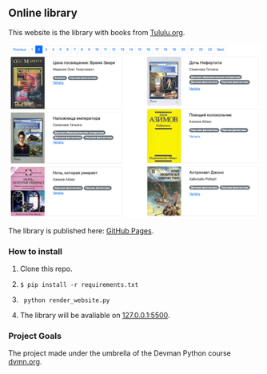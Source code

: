 ## Online library

This website is the library with books from [Tululu.org](http://tululu.org/l55/).

![Page 1](assets/screenshot.png)

The library is published here: [GitHub Pages](https://ivankmk.github.io/dvmn_frontend_lesson_5_online_lib/pages/index1.html).

### How to install

1. Clone this repo.
2. 
    ```
    $ pip install -r requirements.txt
    ```
3. ```
    python render_website.py
    ```
3. The library will be avaliable on [127.0.0.1:5500](http://127.0.0.1:5500/pages/index1.html).


### Project Goals

The project made under the umbrella of the Devman Python course [dvmn.org](https://dvmn.org/).